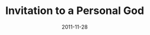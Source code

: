 ---
layout: music 
title: "Invitation to a Personal God"
series: "RSVP"
date: 2011-11-28 
description: "Chuck Mingo talks about the invitation of Christmas."
audio: "http://www.crossroads.net/players/media/hq/rsvp01.mp3"
audio-duration: "45:39"
src: "http://www.crossroads.net/players/media/mediumHz/RSVP_190x110.jpg"
---